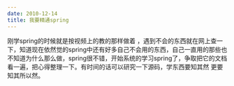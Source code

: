```yaml
---
date: 2010-12-14
title: 我要精通spring
---
```



<p>刚学spring的时候就是按视频上的教的那样做着 ，遇到不会的东西就在网上查一下，知道现在依然觉的spring中还有好多自己不会用的东西，自己一直用的那些也不知道为什么那么做，spring很不错，开始系统的学习spring了，争取把它的文档看一遍，把心得整理一下。有时间的话可以研究一下源码，学东西要知其然 更要知其所以然。</p>